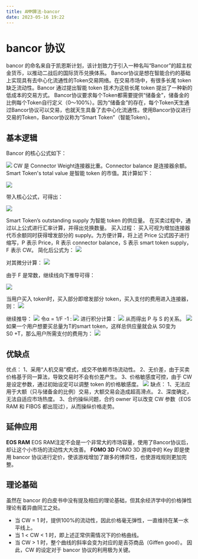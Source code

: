 ```yaml
---
title: AMM算法-bancor
date: 2023-05-16 19:22
---
```

# bancor 协议
bancor 的命名来自于凯恩斯计划，该计划致力于引入一种名叫“Bancor”的超主权金货币，以推动二战后的国际货币兑换体系。
Bancor协议是想在智能合约的基础上实现具有去中心化流通性的Token交易网络。在交易市场中，有很多长尾 token 缺乏流动性。Bancor 通过提出智能 token 技术为这些长尾 token 提出了一种新的低成本的交易方式。
Bancor协议要求每个Token都需要提供“储备金”，储备金的比例每个Token自行定义（0～100%）。因为“储备金”的存在，每个Token天生通过Bancor协议可以交易，也就天生具备了去中心化流通性。使用Bancor协议进行交易的Token，Bancor协议称为“Smart Token”（智能Token）。
## 基本逻辑
Bancor 的核心公式如下：

![](./image/bancor/2023-05-16-16-45-21@2x.jpg)
CW 是 Connector Weight连接器比重。Connector balance 是连接器余额。Smart Token's total value 是智能 token 的市值。其计算如下：

![](./image/bancor/2023-05-16-16-48-47@2x.jpg)

带入核心公式，可得出：

![](./image/bancor/2023-05-16-16-49-16@2x.jpg)

Smart Token’s outstanding supply 为智能 token 的供应量。
在买卖过程中，通过以上公式进行汇率计算，并得出兑换数量。
买入过程：
买入可视为增加连接器代币余额同时获得增发部分的 supply。为方便计算，将上述 Price 公式因子进行缩写，P 表示 Price，R 表示 connector balance，S 表示 smart token supply，F 表示 CW。
简化后公式为：
![](./image/bancor/2023-05-16-17-48-55@2x.png)

对其微分计算：
![](./image/bancor/2023-05-16-17-53-56@2x.png)

由于 F 是常数，继续线向下推导可得：

![](./image/bancor//2023-05-16-18-30-10@2x.png)

当用户买入 token时，买入部分即增发部分 token，买入支付的费用进入连接器，则：
![](./image/bancor/2023-05-16-17-57-16@2x.png)

继续推导：
![](./image/bancor/2023-05-16-18-30-43@2x.png)
令α = 1/F -1 :
![](./image/bancor/2023-05-16-18-31-34@2x.png)
进行积分计算：
![](./image/bancor/2023-05-16-18-31-54@2x.png)
从而得出 P 与 S 的关系。
![](./image/bancor/2023-05-16-18-32-18@2x.jpg)
如果一个用户想要买总量为T的smart token，这样总供应量就会从 S0变为S0 +T，那么用户所需支付的费用为：
![](./image/bancor/2023-05-16-18-33-41@2x.jpg)
## 优缺点
优点：
1、采用“人机交易”模式，成交不依赖市场流动性。
2、无价差，由于买卖价格基于同一算法，导致交易时不会有价差产生。
3、价格敏感度可控，由于 CW 是设定参数，通过初始设定可以调整 token 的价格敏感度。
![](./image/bancor/2023-05-16-18-57-12@2x.jpg)
缺点：
1、无法应用于大额（只与储备金的比例）交易，大额交易会造成超高滑点。
2、深度确定，无法自适应市场热度。
3、合约操纵问题，合约 owner 可以改变 CW 参数（EOS RAM 和 FIBOS 都出现过），从而操纵价格走势。
## 延伸应用
**EOS RAM**
EOS RAM注定不会是一个非常大的市场容量，使用了Bancor协议后，却让这个小市场的流动性大大改善。
**FOMO 3D**
FOMO 3D 游戏中的 Key 即是使用 bancor 协议进行定价，使该游戏增加了跟多的博弈性，也使游戏规则更加完整。
## 理论基础
虽然在 bancor 的白皮书中没有提及相应的理论基础，但其余经济学中的价格弹性理论有着异曲同工之处。

* 当 CW = 1 时，提供100%的流动性，因此价格毫无弹性，一直维持在某一水平线上。
* 当 1 < CW < 1 时，即上述正常供需情况下的价格曲线。
* 当 CW > 1 时，整个曲线的斜率会变为对应的是吉芬商品（Giffen good）。
因此，CW 的设定对于 bancor 协议的利用极为关键。


